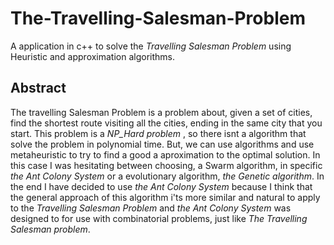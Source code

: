 # The-Travelling-Salesman-Problem
A application in c++ to solve the _Travelling Salesman Problem_ using Heuristic and approximation algorithms.


## Abstract

The travelling Salesman Problem is a problem about, given a set of cities, find the shortest route visiting all the cities, ending in the same city that you start. This problem is a _NP_Hard problem_ , so there isnt a algorithm that solve the problem in polynomial time. But, we can use algorithms and use metaheuristic to try to find a good a aproximation to the optimal solution. In this case I was hesitating between choosing, a Swarm algorithm, in specific _the Ant Colony System_ or a evolutionary algorithm, _the Genetic algorithm_. In the end I have decided to use _the Ant Colony System_ because I think that the general approach of this algorithm i'ts more similar and natural to apply to the _Travelling Salesman Problem_ and _the Ant Colony System_ was designed to for use with combinatorial problems, just like _The Travelling Salesman problem_.
